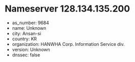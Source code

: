 # Nameserver 128.134.135.200

* as_number: 9684
* name: Unknown
* city: Ansan-si
* country: KR
* organization: HANWHA Corp. Information Service div.
* version: Unknown
* dnssec: false
